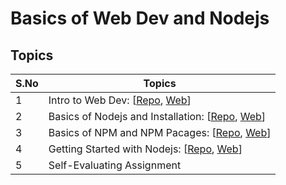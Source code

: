 # Basics of Web Dev and Nodejs

## Topics

| S.No | Topics                                                                                                                                                                                                                                     |
| ---- | ------------------------------------------------------------------------------------------------------------------------------------------------------------------------------------------------------------------------------------------ |
| 1    | Intro to Web Dev: [[Repo](https://github.com/iampavangandhi/TheNodeCourse/tree/master/02%20Web%20Dev%20and%20Nodejs/Topic1), [Web](https://iampavangandhi.github.io/TheNodeCourse/02%20Web%20Dev%20and%20Nodejs/Topic1/)]                  |
| 2    | Basics of Nodejs and Installation: [[Repo](https://github.com/iampavangandhi/TheNodeCourse/tree/master/02%20Web%20Dev%20and%20Nodejs/Topic2), [Web](https://iampavangandhi.github.io/TheNodeCourse/02%20Web%20Dev%20and%20Nodejs/Topic2/)] |
| 3    | Basics of NPM and NPM Pacages: [[Repo](https://github.com/iampavangandhi/TheNodeCourse/tree/master/02%20Web%20Dev%20and%20Nodejs/Topic3), [Web](https://iampavangandhi.github.io/TheNodeCourse/02%20Web%20Dev%20and%20Nodejs/Topic3/)]     |
| 4    | Getting Started with Nodejs: [[Repo](https://github.com/iampavangandhi/TheNodeCourse/tree/master/02%20Web%20Dev%20and%20Nodejs/Topic4), [Web](https://iampavangandhi.github.io/TheNodeCourse/02%20Web%20Dev%20and%20Nodejs/Topic4/)]       |
| 5    | Self-Evaluating Assignment                                                                                                                                                                                                                 |
